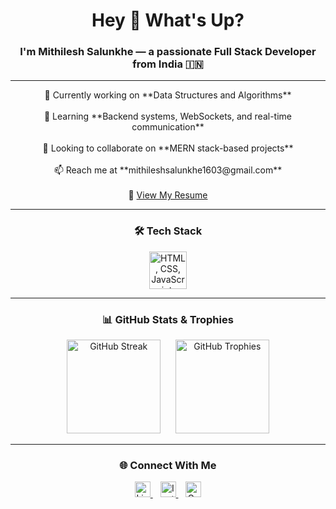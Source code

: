 <h1 align="center">Hey 👋 What's Up?</h1>

<h3 align="center">I'm Mithilesh Salunkhe — a passionate Full Stack Developer from India 🇮🇳</h3>

---

<p align="center">
  🔭 Currently working on **Data Structures and Algorithms**<br><br>
  🌱 Learning **Backend systems, WebSockets, and real-time communication**<br><br>
  👯 Looking to collaborate on **MERN stack-based projects**<br><br>
  📫 Reach me at **mithileshsalunkhe1603@gmail.com**<br><br>
  📄 <a href="https://drive.google.com/file/d/1m7IqcXzH_j8VrFybALBsYLGzep-W5xvF/view" target="_blank">View My Resume</a>
</p>

---

<h3 align="center">🛠️ Tech Stack</h3>

<div align="center">
  <img src="https://skillicons.dev/icons?i=html,css,js,react,nodejs,express,mongodb,mysql,tailwind,bootstrap,java,py" height="60" alt="HTML, CSS, JavaScript, React, Node.js, Express.js, MongoDB, MySQL, Tailwind CSS, Bootstrap, Java, Python" />
</div>

---

<h3 align="center">📊 GitHub Stats & Trophies</h3>

<div align="center">
  <img src="https://streak-stats.demolab.com?user=mithilesh-salunkhe&locale=en&mode=daily&theme=dracula&hide_border=false&border_radius=5" height="150" alt="GitHub Streak" />
  &nbsp;&nbsp;&nbsp;&nbsp;
  <img src="https://github-profile-trophy.vercel.app/?username=mithilesh-salunkhe&theme=dracula&column=-1&row=1&margin-w=8&margin-h=8" height="150" alt="GitHub Trophies" />
</div>

---

<h3 align="center">🌐 Connect With Me</h3>

<div align="center">
  <a href="https://linkedin.com/in/mithilesh%20salunkhe" target="_blank">
    <img src="https://img.shields.io/static/v1?message=LinkedIn&logo=linkedin&label=&color=0077B5&logoColor=white&style=for-the-badge" height="25" alt="LinkedIn" />
  </a>
  &nbsp;&nbsp;
  <a href="https://instagram.com/mithilesh_salunkhe" target="_blank">
    <img src="https://img.shields.io/static/v1?message=Instagram&logo=instagram&label=&color=E4405F&logoColor=white&style=for-the-badge" height="25" alt="Instagram" />
  </a>
  &nbsp;&nbsp;
  <a href="https://auth.geeksforgeeks.org/user/salunkhemit72e0" target="_blank">
    <img src="https://img.shields.io/static/v1?message=GeeksforGeeks&logo=geeksforgeeks&label=&color=2F8D46&logoColor=white&style=for-the-badge" height="25" alt="GeeksforGeeks" />
  </a>
</div>
